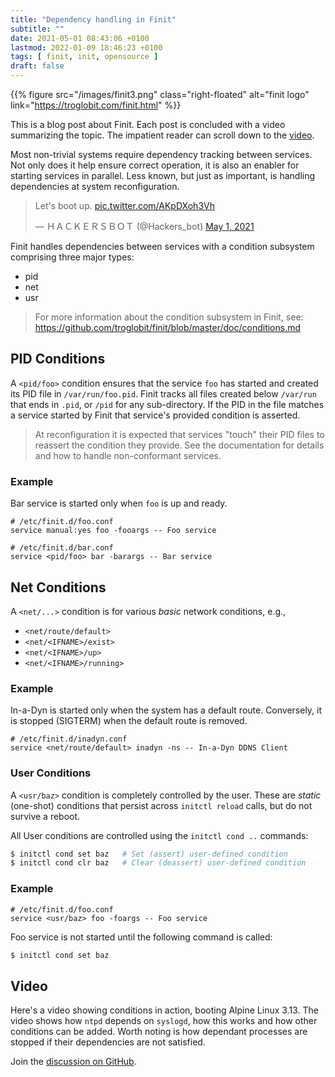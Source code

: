 ```yaml
---
title: "Dependency handling in Finit"
subtitle: ""
date: 2021-05-01 08:43:06 +0100
lastmod: 2022-01-09 18:46:23 +0100
tags: [ finit, init, opensource ]
draft: false
---
```


{{% figure src="/images/finit3.png" class="right-floated" alt="finit logo" link="https://troglobit.com/finit.html" %}}

This is a blog post about Finit.  Each post is concluded with a video
summarizing the topic.  The impatient reader can scroll down to the
[video](#video).

Most non-trivial systems require dependency tracking between services.
Not only does it help ensure correct operation, it is also an enabler
for starting services in parallel.  Less known, but just as important,
is handling dependencies at system reconfiguration.

<!--more-->

<blockquote class="twitter-tweet"><p lang="en" dir="ltr">Let&#39;s boot up. <a href="https://t.co/AKpDXoh3Vh">pic.twitter.com/AKpDXoh3Vh</a></p>&mdash; ＨＡＣＫＥＲＳＢＯＴ (@Hackers_bot) <a href="https://twitter.com/Hackers_bot/status/1388605672024154114?ref_src=twsrc%5Etfw">May 1, 2021</a></blockquote> <script async src="https://platform.twitter.com/widgets.js" charset="utf-8"></script> 

Finit handles dependencies between services with a condition subsystem
comprising three major types:

 * pid
 * net
 * usr
 
> For more information about the condition subsystem in Finit, see:
> <https://github.com/troglobit/finit/blob/master/doc/conditions.md>


## PID Conditions

A `<pid/foo>` condition ensures that the service `foo` has started and
created its PID file in `/var/run/foo.pid`.  Finit tracks all files
created below `/var/run` that ends in `.pid`, or `/pid` for any
sub-directory.  If the PID in the file matches a service started by
Finit that service's provided condition is asserted.

> At reconfiguration it is expected that services "touch" their PID
> files to reassert the condition they provide.  See the documentation
> for details and how to handle non-conformant services.

### Example

Bar service is started only when `foo` is up and ready.

```ApacheConf
# /etc/finit.d/foo.conf
service manual:yes foo -fooargs -- Foo service
```
   
```ApacheConf
# /etc/finit.d/bar.conf
service <pid/foo> bar -barargs -- Bar service
```


## Net Conditions

A `<net/...>` condition is for various *basic* network conditions, e.g.,

  * `<net/route/default>`
  * `<net/<IFNAME>/exist>`
  * `<net/<IFNAME>/up>`
  * `<net/<IFNAME>/running>`

### Example

In-a-Dyn is started only when the system has a default route.  Conversely,
it is stopped (SIGTERM) when the default route is removed.

```ApacheConf
# /etc/finit.d/inadyn.conf
service <net/route/default> inadyn -ns -- In-a-Dyn DDNS Client
```


### User Conditions

A `<usr/baz>` condition is completely controlled by the user.  These are
*static* (one-shot) conditions that persist across `initctl reload`
calls, but do not survive a reboot.

All User conditions are controlled using the `initctl cond ..` commands:

```Bash
$ initctl cond set baz   # Set (assert) user-defined condition
$ initctl cond clr baz   # Clear (deassert) user-defined condition
```

### Example

```ApacheConf
# /etc/finit.d/foo.conf
service <usr/baz> foo -foargs -- Foo service
```

Foo service is not started until the following command is called:

```Bash
$ initctl cond set baz
```

## Video

Here's a video showing conditions in action, booting Alpine Linux
3.13.  The video shows how `ntpd` depends on `syslogd`, how this works
and how other conditions can be added.  Worth noting is how dependant
processes are stopped if their dependencies are not satisfied.

<script id="asciicast-460832" src="https://asciinema.org/a/460832.js" async></script>  

Join the [discussion on GitHub][1].

[1]: https://github.com/troglobit/finit/discussions/
